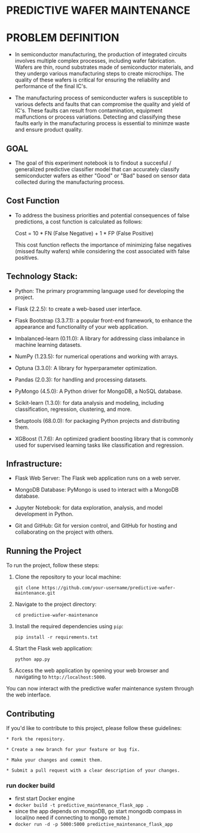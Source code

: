 # PREDICTIVE WAFER MAINTENANCE




# PROBLEM DEFINITION
  
- In semiconductor manufacturing, the production of integrated circuits involves multiple complex processes, including wafer fabrication. Wafers are thin, round substrates made of semiconductor materials, and they undergo various manufacturing steps to create microchips. The quality of these wafers is critical for ensuring the reliability and performance of the final IC's.

- The manufacturing process of semiconducter wafers is susceptible to various defects and faults that can compromise the quality and yield of IC's. These faults can result from contamination, equipment malfunctions or process variations. Detecting and classifying these faults early in the manufacturing process is essential to minimze waste and ensure product quality.

## GOAL
- The goal of this experiment notebook is to findout a succesful / generalized predictive classifier model that can accurately classify semiconducter wafers as either "Good" or "Bad" based on sensor data collected during the manufacturing process. 

## Cost Function
- To address the business priorities and potential consequences of false predictions, a cost function is calculated as follows:

    Cost = 10 * FN (False Negative) + 1 * FP (False Positive)

    This cost function reflects the importance of minimizing false negatives (missed faulty wafers) while considering the cost associated with false positives.


## Technology Stack:

- Python: The primary programming language used for developing the project.

- Flask (2.2.5): to create a web-based user interface.

- Flask Bootstrap (3.3.7.1): a popular front-end framework, to enhance the appearance and functionality of your web application.

- Imbalanced-learn (0.11.0): A library for addressing class imbalance in machine learning datasets.

- NumPy (1.23.5): for numerical operations and working with arrays.

- Optuna (3.3.0): A library for hyperparameter optimization.

- Pandas (2.0.3): for handling and processing datasets.

- PyMongo (4.5.0): A Python driver for MongoDB, a NoSQL database.

- Scikit-learn (1.3.0): for data analysis and modeling, including classification, regression, clustering, and more.

- Setuptools (68.0.0): for packaging Python projects and distributing them.

- XGBoost (1.7.6): An optimized gradient boosting library that is commonly used for supervised learning tasks like classification and regression.

## Infrastructure:

- Flask Web Server: The Flask web application runs on a web server. 

- MongoDB Database: PyMongo is used to interact with a MongoDB database.

- Jupyter Notebook: for data exploration, analysis, and model development in Python.

- Git and GitHub: Git for version control, and GitHub for hosting and collaborating on the project with others.


## Running the Project

To run the project, follow these steps:

1. Clone the repository to your local machine:

    `git clone https://github.com/your-username/predictive-wafer-maintenance.git`


2. Navigate to the project directory:

    `cd predictive-wafer-maintenance`


3. Install the required dependencies using `pip`:

    `pip install -r requirements.txt`


4. Start the Flask web application:

    `python app.py`


5. Access the web application by opening your web browser and navigating to `http://localhost:5000`.

You can now interact with the predictive wafer maintenance system through the web interface.




## Contributing
If you'd like to contribute to this project, please follow these guidelines:

    * Fork the repository.

    * Create a new branch for your feature or bug fix.

    * Make your changes and commit them.

    * Submit a pull request with a clear description of your changes.

### run docker build
- first start Docker engine
- `docker build -t predictive_maintenance_flask_app .`
- since the app depends on mongoDB, go start mongodb compass in local(no need if connecting to mongo remote.)
- `docker run -d -p 5000:5000 predictive_maintenance_flask_app `
